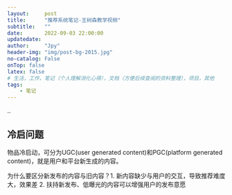 ```yaml
---
layout:     post
title:      "推荐系统笔记-王树森教学视频"
subtitle:   ""
date:       2022-09-03 22:00:00
updatedate:
author:     "Jpy"
header-img: "img/post-bg-2015.jpg"
no-catalog: False
onTop: false
latex: false
# 生活，工作，笔记（个人理解消化心得），文档（方便后续查阅的资料整理），项目，其他
tags:
    - 笔记
---
```


..

## 冷启问题

物品冷启动，可分为UGC(user generated content)和PGC(platform generated content)，就是用户和平台新生成的内容。

为什么要区分新发布的内容与旧内容？1. 新内容缺少与用户的交互，导致推荐难度大，效果差 2. 扶持新发布、低曝光的内容可以增强用户的发布意愿

